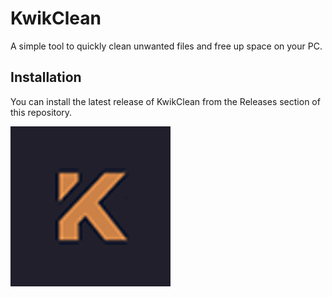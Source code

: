 # KwikClean
A simple tool to quickly clean unwanted files and free up space on your PC.

## Installation
You can install the latest release of KwikClean from the Releases section of this repository.

![](https://github.com/Dan-Banfield/KwikClean/blob/master/Images/Icon.png?raw=true)
